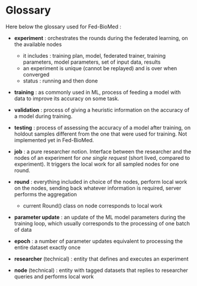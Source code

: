 # Glossary

Here below the glossary used for Fed-BioMed :


* **experiment** : orchestrates the rounds during the federated learning, on the available nodes
    -	it includes : training plan, model, federated trainer, training parameters, model parameters, set of input data, results
    -	an experiment is unique (cannot be replayed) and is over when converged
    -	status : running and then done


* **training** : as commonly used in ML, process of feeding a model with data to improve its accuracy on some task.
* **validation** : process of giving a heuristic information on the accuracy of a model during training.
* **testing** : process of assessing the accuracy of a model after training, on holdout samples different from the one that were used for training. Not implemented yet in Fed-BioMed.


* **job** : a pure researcher notion. Interface between the researcher and the nodes of an experiment for *one single request* (short lived, compared to experiment). It triggers the local work for all sampled nodes for one round.
* **round** : everything included in choice of the nodes, perform local work on the nodes, sending back whatever information is required, server performs the aggregation
    - current Round() class on node corresponds to local work
* **parameter update** : an update of the ML model parameters during the training loop, which usually corresponds to the processing of one batch of data
* **epoch** : a number of parameter updates equivalent to processing the entire dataset exactly once


* **researcher** (technical) : entity that defines and executes an experiment
* **node** (technical) : entity with tagged datasets that replies to researcher queries and performs local work